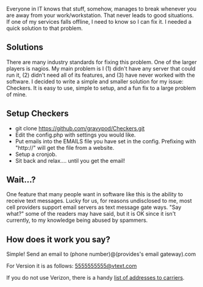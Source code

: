Everyone in IT knows that stuff, somehow, manages to break whenever you are away from your work/workstation. That never leads to good situations. If one of my services falls offline, I need to know so I can fix it. I needed a quick solution to that problem.

Solutions
---

There are many industry standards for fixing this problem. One of the larger players is nagios. My main problem is I (1) didn't have any server that could run it, (2) didn't need all of its features, and (3) have never worked with the software. I decided to write a simple and smaller solution for my issue: Checkers. It is easy to use, simple to setup, and a fun fix to a large problem of mine.

Setup Checkers
---

* git clone https://github.com/gravypod/Checkers.git
* Edit the config.php with settings you would like.
* Put emails into the EMAILS file you have set in the config. Prefixing with "http://" will get the file from a website.
* Setup a cronjob.
* Sit back and relax.... until you get the email!

Wait...?
---

One feature that many people want in software like this is the ability to receive text messages. Lucky for us, for reasons undisclosed to me, most cell providers support email servers as text message gate ways. "Say what?" some of the readers may have said, but it is OK since it isn't currently, to my knowledge being abused by spammers.


How does it work you say?
---

Simple! Send an email to (phone number)@(provides's email gateway).com

For Version it is as follows: 5555555555@vtext.com

If you do not use Verizon, there is a handy [list of addresses to carriers](http://archive.is/3TnNP). 
